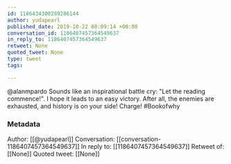 ```yaml
---
id: 1186434300289286144
author: yudapearl
published_date: 2019-10-22 00:09:14 +00:00
conversation_id: 1186407457364549637
in_reply_to: 1186407457364549637
retweet: None
quoted_tweet: None
type: tweet
tags:

---
```


@alanmpardo Sounds like an inspirational battle cry: "Let the reading commence!". I hope it leads to an easy victory. After all, the enemies are exhausted, and history is on your side! Charge! #Bookofwhy

### Metadata

Author: [[@yudapearl]]
Conversation: [[conversation-1186407457364549637]]
In reply to: [[1186407457364549637]]
Retweet of: [[None]]
Quoted tweet: [[None]]
